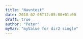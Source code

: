 ```yaml
---
title: "Navntest"
date: 2018-02-05T12:05:00+01:00
draft: true
author: "Peter"
myVar: "myValue for dir2 single" 
---
```

